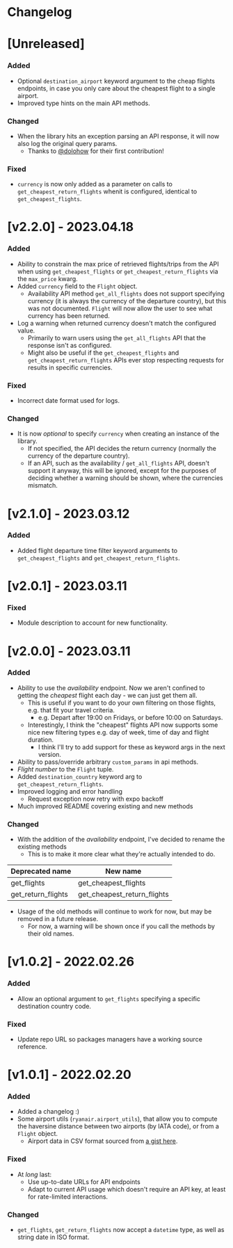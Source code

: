 # Changelog

# [Unreleased]
### Added
- Optional `destination_airport` keyword argument to the cheap flights endpoints, 
in case you only care about the cheapest flight to a single airport.
- Improved type hints on the main API methods.

### Changed
- When the library hits an exception parsing an API response, it will now also log the original query params.
  - Thanks to [@dolohow](https://www.github.com/dolohow) for their first contribution!

### Fixed
- `currency` is now only added as a parameter on calls to `get_cheapest_return_flights` whenit is configured, identical
to `get_cheapest_flights`.

# [v2.2.0] - 2023.04.18
### Added
- Ability to constrain the max price of retrieved flights/trips from the API when 
using `get_cheapest_flights` or `get_cheapest_return_flights` via the `max_price` kwarg.
- Added `currency` field to the `Flight` object.
  - Availability API method `get_all_flights` does not support specifying currency (it is always the currency of the
  departure country), but this was not documented. `Flight` will now allow the user to see what currency has been
returned.
- Log a warning when returned currency doesn't match the configured value.
  - Primarily to warn users using the `get_all_flights` API that the response isn't as configured.
  - Might also be useful if the `get_cheapest_flights` and `get_cheapest_return_flights` APIs ever stop respecting
requests for results in specific currencies.

### Fixed
- Incorrect date format used for logs.

### Changed
- It is now _optional_ to specify `currency` when creating an instance of the library.
  - If not specified, the API decides the return currency (normally the currency of the departure country).
  - If an API, such as the availability / `get_all_flights` API, doesn't support it anyway, this will be ignored,
except for the purposes of deciding whether a warning should be shown, where the currencies mismatch.

# [v2.1.0] - 2023.03.12
### Added
- Added flight departure time filter keyword arguments to `get_cheapest_flights` and `get_cheapest_return_flights`.

# [v2.0.1] - 2023.03.11
### Fixed
- Module description to account for new functionality.

# [v2.0.0] - 2023.03.11

### Added
- Ability to use the _availability_ endpoint. Now we aren't confined to getting the _cheapest_ flight each day - we can just get them all.
  - This is useful if you want to do your own filtering on those flights, e.g. that fit your travel criteria.
    - e.g. Depart after 19:00 on Fridays, or before 10:00 on Saturdays.
  - Interestingly, I think the "cheapest" flights API now supports some nice new filtering types e.g. day of week, time of day and flight duration. 
    - I think I'll try to add support for these as keyword args in the next version.
- Ability to pass/override arbitrary `custom_params` in api methods.
- _Flight number_ to the `Flight` tuple.
- Added `destination_country` keyword arg to `get_cheapest_return_flights`.
- Improved logging and error handling
  - Request exception now retry with expo backoff
- Much improved README covering existing and new methods

### Changed
- With the addition of the _availability_ endpoint, I've decided to rename the existing methods
  - This is to make it more clear what they're actually intended to do.

| Deprecated name    | New name                    |
|--------------------|-----------------------------|
| get_flights        | get_cheapest_flights        |
| get_return_flights | get_cheapest_return_flights |

- Usage of the old methods will continue to work for now, but may be removed in a future release.
  - For now, a warning will be shown once if you call the methods by their old names.


# [v1.0.2] - 2022.02.26

### Added
- Allow an optional argument to `get_flights` specifying a specific destination country code.

### Fixed
- Update repo URL so packages managers have a working source reference.

# [v1.0.1] - 2022.02.20

### Added

- Added a changelog :)
- Some airport utils (`ryanair.airport_utils`), that allow you to compute the haversine distance between two airports (by IATA code), or from a `Flight` object.
  - Airport data in CSV format sourced from [a gist here](https://gist.github.com/chrisgacsal/070379c59d25c235baaa88ec61472b28).

### Fixed

- At _long_ last:
  - Use up-to-date URLs for API endpoints
  - Adapt to current API usage which doesn't require an API key, at least for rate-limited interactions.

### Changed

- `get_flights`, `get_return_flights` now accept a `datetime` type, as well as string date in ISO format.